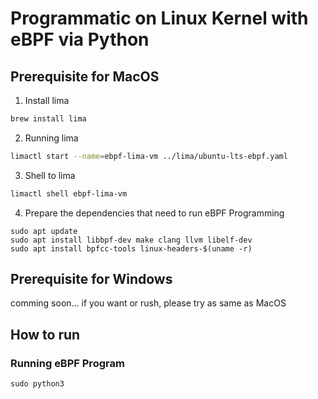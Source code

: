 # Programmatic on Linux Kernel with eBPF via Python

## Prerequisite for MacOS
1. Install lima
```bash
brew install lima
```

2. Running lima
```bash
limactl start --name=ebpf-lima-vm ../lima/ubuntu-lts-ebpf.yaml
```

3. Shell to lima
```bash
limactl shell ebpf-lima-vm
``` 

4. Prepare the dependencies that need to run eBPF Programming
```
sudo apt update
sudo apt install libbpf-dev make clang llvm libelf-dev
sudo apt install bpfcc-tools linux-headers-$(uname -r)
```

## Prerequisite for Windows
comming soon...
if you want or rush, please try as same as MacOS

## How to run
### Running eBPF Program
```
sudo python3
```

